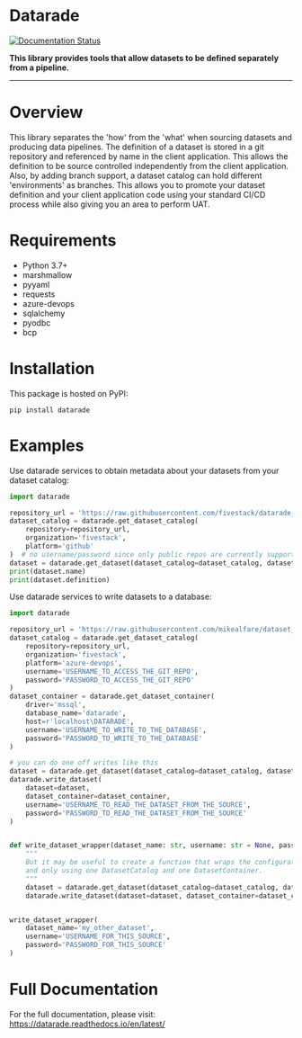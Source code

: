 # Datarade

[![Documentation Status](https://readthedocs.org/projects/datarade/badge/?version=latest)](https://datarade.readthedocs.io/en/latest/?badge=latest)

**This library provides tools that allow datasets to be defined separately from a pipeline.**

---

# Overview

This library separates the 'how' from the 'what' when sourcing datasets and producing data pipelines. The definition of
a dataset is stored in a git repository and referenced by name in the client application. This allows the definition to
be source controlled independently from the client application. Also, by adding branch support, a dataset catalog can
hold different 'environments' as branches. This allows you to promote your dataset definition and your client
application code using your standard CI/CD process while also giving you an area to perform UAT.

# Requirements

- Python 3.7+
- marshmallow
- pyyaml
- requests
- azure-devops
- sqlalchemy
- pyodbc
- bcp

# Installation

This package is hosted on PyPI:

```shell script
pip install datarade
```

# Examples

Use datarade services to obtain metadata about your datasets from your dataset catalog:
```python
import datarade

repository_url = 'https://raw.githubusercontent.com/fivestack/datarade_test_catalog'
dataset_catalog = datarade.get_dataset_catalog(
    repository=repository_url,
    organization='fivestack',
    platform='github'
)  # no username/password since only public repos are currently supported for github
dataset = datarade.get_dataset(dataset_catalog=dataset_catalog, dataset_name='my_dataset')
print(dataset.name)
print(dataset.definition)
```

Use datarade services to write datasets to a database:
```python
import datarade

repository_url = 'https://raw.githubusercontent.com/mikealfare/dataset_catalog_test/master'
dataset_catalog = datarade.get_dataset_catalog(
    repository=repository_url,
    organization='fivestack',
    platform='azure-devops',
    username='USERNAME_TO_ACCESS_THE_GIT_REPO',
    password='PASSWORD_TO_ACCESS_THE_GIT_REPO'
)
dataset_container = datarade.get_dataset_container(
    driver='mssql',
    database_name='datarade',
    host=r'localhost\DATARADE',
    username='USERNAME_TO_WRITE_TO_THE_DATABASE',
    password='PASSWORD_TO_WRITE_TO_THE_DATABASE'
)

# you can do one off writes like this
dataset = datarade.get_dataset(dataset_catalog=dataset_catalog, dataset_name='my_dataset')
datarade.write_dataset(
    dataset=dataset,
    dataset_container=dataset_container,
    username='USERNAME_TO_READ_THE_DATASET_FROM_THE_SOURCE',
    password='PASSWORD_TO_READ_THE_DATASET_FROM_THE_SOURCE'
)


def write_dataset_wrapper(dataset_name: str, username: str = None, password: str = None):
    """
    But it may be useful to create a function that wraps the configuration like this if you are writing several datasets
    and only using one DatasetCatalog and one DatasetContainer.
    """
    dataset = datarade.get_dataset(dataset_catalog=dataset_catalog, dataset_name=dataset_name)
    datarade.write_dataset(dataset=dataset, dataset_container=dataset_container, username=username, password=password)


write_dataset_wrapper(
    dataset_name='my_other_dataset',
    username='USERNAME_FOR_THIS_SOURCE',
    password='PASSWORD_FOR_THIS_SOURCE'
)
```

# Full Documentation

For the full documentation, please visit: https://datarade.readthedocs.io/en/latest/
